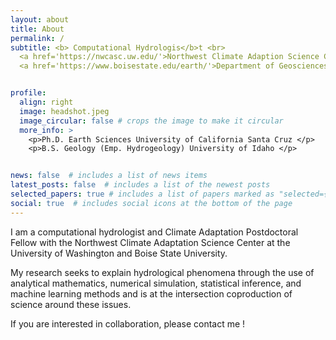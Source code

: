 ```yaml
---
layout: about
title: About
permalink: /
subtitle: <b> Computational Hydrologis</b>t <br>
  <a href='https://nwcasc.uw.edu/'>Northwest Climate Adaption Science Center, University of Washington</a><br>
  <a href='https://www.boisestate.edu/earth/'>Department of Geosciences, Boise State University</a>


profile:
  align: right
  image: headshot.jpeg
  image_circular: false # crops the image to make it circular
  more_info: >
    <p>Ph.D. Earth Sciences University of California Santa Cruz </p>
    <p>B.S. Geology (Emp. Hydrogeology) University of Idaho </p>


news: false  # includes a list of news items
latest_posts: false  # includes a list of the newest posts
selected_papers: true # includes a list of papers marked as "selected={true}"
social: true  # includes social icons at the bottom of the page
---
```



I am a computational hydrologist and Climate Adaptation Postdoctoral Fellow with the
Northwest Climate Adaptation Science Center at the University of Washington and Boise State University.

My research seeks to explain hydrological phenomena through the use of analytical mathematics, numerical simulation, statistical inference, and machine learning methods and is at the intersection coproduction of science around these issues.

If you are interested in collaboration, please contact me !

